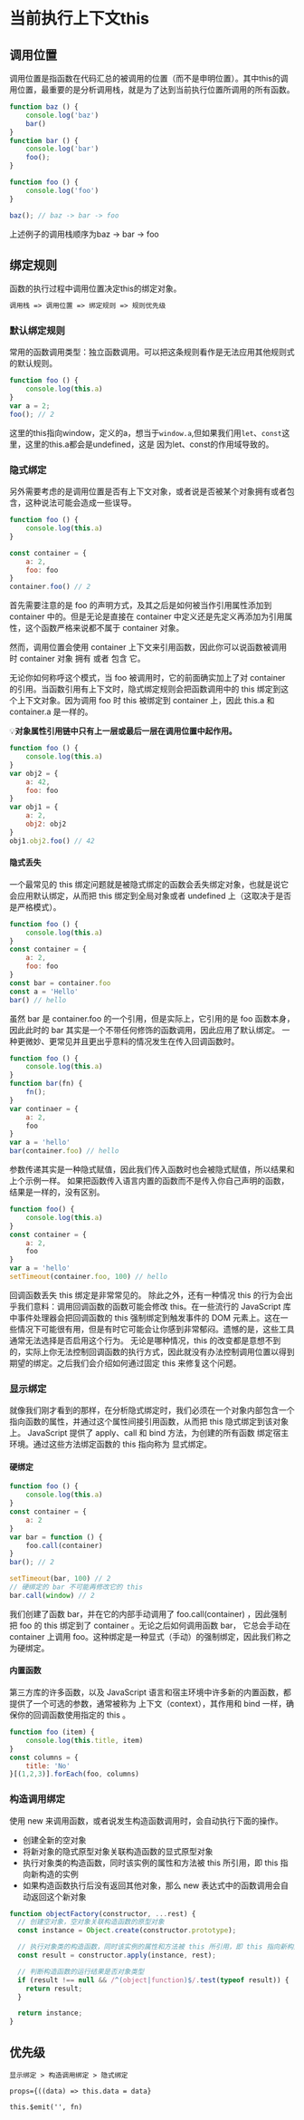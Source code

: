 # 当前执行上下文this

## 调用位置
调用位置是指函数在代码汇总的被调用的位置（而不是申明位置）。其中this的调用位置，最重要的是分析调用栈，就是为了达到当前执行位置所调用的所有函数。
```js
function baz () {
    console.log('baz')
    bar()
}
function bar () {
    console.log('bar')
    foo();
}

function foo () {
    console.log('foo')
}

baz(); // baz -> bar -> foo
```
上述例子的调用栈顺序为baz -> bar -> foo
## 绑定规则
函数的执行过程中调用位置决定this的绑定对象。
```md
调用栈 => 调用位置 => 绑定规则 => 规则优先级
```
### 默认绑定规则
常用的函数调用类型：独立函数调用。可以把这条规则看作是无法应用其他规则式的默认规则。
```js
function foo () {
    console.log(this.a)
}
var a = 2;
foo(); // 2
```
这里的this指向window，定义的a，想当于`window.a`,但如果我们用`let`、`const`这里，这里的this.a都会是undefined，这是
因为let、const的作用域导致的。
### 隐式绑定
另外需要考虑的是调用位置是否有上下文对象，或者说是否被某个对象拥有或者包含，这种说法可能会造成一些误导。
```js
function foo () {
    console.log(this.a)
}

const container = {
    a: 2,
    foo: foo
}
container.foo() // 2
```
首先需要注意的是 foo 的声明方式，及其之后是如何被当作引用属性添加到 container 中的。但是无论是直接在 container 中定义还是先定义再添加为引用属性，这个函数严格来说都不属于 container 对象。

然而，调用位置会使用 container 上下文来引用函数，因此你可以说函数被调用时 container 对象 拥有 或者 包含 它。

无论你如何称呼这个模式，当 foo 被调用时，它的前面确实加上了对 container 的引用。当函数引用有上下文时，隐式绑定规则会把函数调用中的 this 绑定到这个上下文对象。因为调用 foo 时 this 被绑定到 container 上，因此 this.a 和 container.a 是一样的。

💡**对象属性引用链中只有上一层或最后一层在调用位置中起作用。**

```js
function foo () {
    console.log(this.a)
}
var obj2 = {
    a: 42,
    foo: foo
}
var obj1 = {
    a: 2,
    obj2: obj2
}
obj1.obj2.foo() // 42
```
#### 隐式丢失
一个最常见的 this 绑定问题就是被隐式绑定的函数会丢失绑定对象，也就是说它会应用默认绑定，从而把 this 绑定到全局对象或者 undefined 上（这取决于是否是严格模式）。
```js
function foo () {
    console.log(this.a)
}
const container = {
    a: 2,
    foo: foo
}
const bar = container.foo
const a = 'Hello'
bar() // hello
```
虽然 bar 是 container.foo 的一个引用，但是实际上，它引用的是 foo 函数本身，因此此时的 bar 其实是一个不带任何修饰的函数调用，因此应用了默认绑定。
一种更微妙、更常见并且更出乎意料的情况发生在传入回调函数时。
```js
function foo () {
    console.log(this.a)
}
function bar(fn) {
    fn();
}
var continaer = {
    a: 2,
    foo
}
var a = 'hello'
bar(container.foo) // hello
```
参数传递其实是一种隐式赋值，因此我们传入函数时也会被隐式赋值，所以结果和上个示例一样。
如果把函数传入语言内置的函数而不是传入你自己声明的函数，结果是一样的，没有区别。
```js
function foo() {
    console.log(this.a)
}
const container = {
    a: 2,
    foo
}
var a = 'hello'
setTimeout(container.foo, 100) // hello
```
回调函数丢失 this 绑定是非常常见的。 除此之外，还有一种情况 this 的行为会出乎我们意料：调用回调函数的函数可能会修改 this。在一些流行的 JavaScript 库中事件处理器会把回调函数的
this 强制绑定到触发事件的 DOM 元素上。这在一些情况下可能很有用，但是有时它可能会让你感到非常郁闷。遗憾的是，这些工具通常无法选择是否启用这个行为。
无论是哪种情况，this 的改变都是意想不到的，实际上你无法控制回调函数的执行方式，因此就没有办法控制调用位置以得到期望的绑定。之后我们会介绍如何通过固定 this 来修复这个问题。

### 显示绑定
就像我们刚才看到的那样，在分析隐式绑定时，我们必须在一个对象内部包含一个指向函数的属性，并通过这个属性间接引用函数，从而把 this 隐式绑定到该对象上。
JavaScript 提供了 apply、call 和 bind 方法，为创建的所有函数 绑定宿主环境。通过这些方法绑定函数的 this 指向称为 显式绑定。

#### 硬绑定
```js
function foo () {
    console.log(this.a)
}
const container = {
    a: 2
}
var bar = function () {
    foo.call(container)
}
bar(); // 2

setTimeout(bar, 100) // 2
// 硬绑定的 bar 不可能再修改它的 this
bar.call(window) // 2
```
我们创建了函数 bar，并在它的内部手动调用了 foo.call(container) ，因此强制把 foo 的 this 绑定到了 container 。无论之后如何调用函数 bar，
它总会手动在 container 上调用 foo。这种绑定是一种显式（手动）的强制绑定，因此我们称之为硬绑定。

#### 内置函数
第三方库的许多函数，以及 JavaScript 语言和宿主环境中许多新的内置函数，都提供了一个可选的参数，通常被称为 上下文（context），其作用和 bind 一样，确保你的回调函数使用指定的 this 。
```js
function foo (item) {
    console.log(this.title, item)
}
const columns = {
    title: 'No'
}[(1,2,3)].forEach(foo, columns)
```

### 构造调用绑定
使用 new 来调用函数，或者说发生构造函数调用时，会自动执行下面的操作。

- 创建全新的空对象
- 将新对象的隐式原型对象关联构造函数的显式原型对象
- 执行对象类的构造函数，同时该实例的属性和方法被 this 所引用，即 this 指向新构造的实例
- 如果构造函数执行后没有返回其他对象，那么 new 表达式中的函数调用会自动返回这个新对象
```js
function objectFactory(constructor, ...rest) {
  // 创建空对象，空对象关联构造函数的原型对象
  const instance = Object.create(constructor.prototype);

  // 执行对象类的构造函数，同时该实例的属性和方法被 this 所引用，即 this 指向新构造的实例
  const result = constructor.apply(instance, rest);

  // 判断构造函数的运行结果是否对象类型
  if (result !== null && /^(object|function)$/.test(typeof result)) {
    return result;
  }

  return instance;
}
```
## 优先级
```
显示绑定 > 构造调用绑定 > 隐式绑定
```

```vue
props={((data) => this.data = data}

this.$emit('', fn)
```